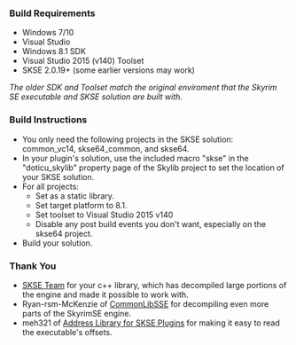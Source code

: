 ### Build Requirements
- Windows 7/10
- Visual Studio
- Windows 8.1 SDK
- Visual Studio 2015 (v140) Toolset
- SKSE 2.0.19+ (some earlier versions may work)

*The older SDK and Toolset match the original enviroment that the Skyrim SE executable and SKSE solution are built with.*

### Build Instructions
- You only need the following projects in the SKSE solution: common_vc14, skse64_common, and skse64.
- In your plugin's solution, use the included macro "skse" in the "doticu_skylib" property page of the Skylib project to set the location of your SKSE solution.
- For all projects:
   - Set as a static library.
   - Set target platform to 8.1.
   - Set toolset to Visual Studio 2015 v140
   - Disable any post build events you don't want, especially on the skse64 project.
- Build your solution.

### Thank You
- [SKSE Team](http://skse.silverlock.org/) for your c++ library, which has decompiled large portions of the engine and made it possible to work with.
- Ryan-rsm-McKenzie of [CommonLibSSE](https://github.com/Ryan-rsm-McKenzie/CommonLibSSE) for decompiling even more parts of the SkyrimSE engine.
- meh321 of [Address Library for SKSE Plugins](https://www.nexusmods.com/skyrimspecialedition/mods/32444) for making it easy to read the executable's offsets.
